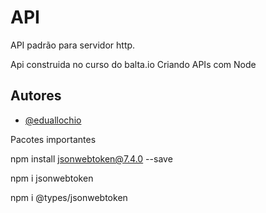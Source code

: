 
# API 

API padrão para servidor http.

Api construida no curso do balta.io Criando APIs com Node
## Autores

- [@eduallochio](https://github.com/eduallochio)



Pacotes importantes 

npm install jsonwebtoken@7.4.0 --save

npm i jsonwebtoken

npm i @types/jsonwebtoken